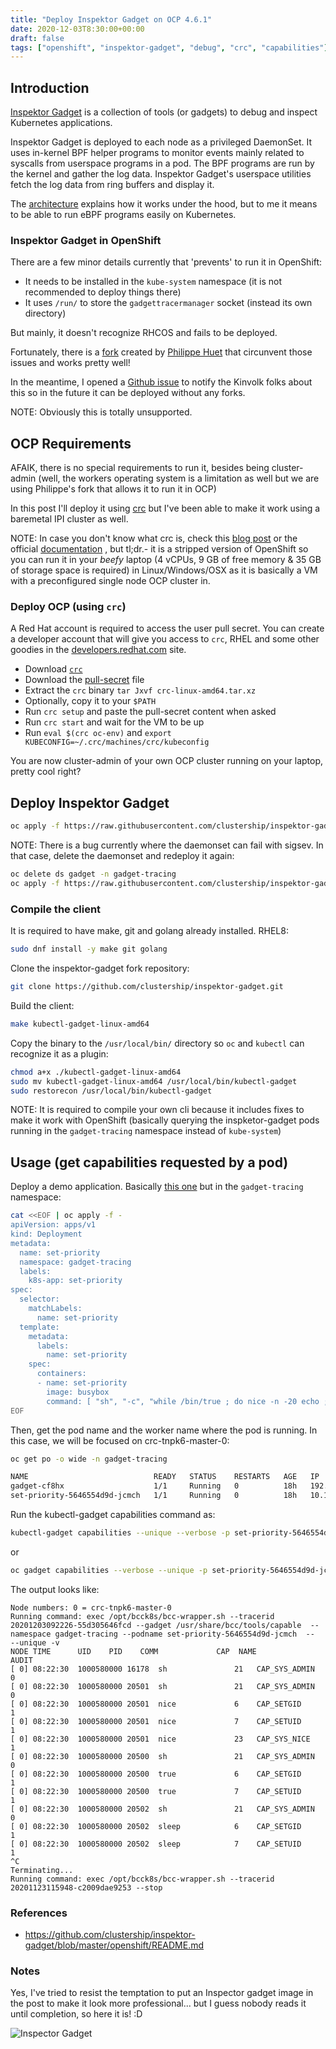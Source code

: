 ```yaml
---
title: "Deploy Inspektor Gadget on OCP 4.6.1"
date: 2020-12-03T8:30:00+00:00
draft: false
tags: ["openshift", "inspektor-gadget", "debug", "crc", "capabilities"]
---
```


## Introduction

[Inspektor Gadget](https://github.com/kinvolk/inspektor-gadget) is a collection
of tools (or gadgets) to debug and inspect Kubernetes applications.

Inspektor Gadget is deployed to each node as a privileged DaemonSet. It uses
in-kernel BPF helper programs to monitor events mainly related to syscalls from
userspace programs in a pod. The BPF programs are run by the kernel and gather
the log data. Inspektor Gadget's userspace utilities fetch the log data from
ring buffers and display it.

The [architecture](https://github.com/kinvolk/inspektor-gadget/blob/master/docs/architecture.md)
explains how it works under the hood, but to me it means to be able to run eBPF
programs easily on Kubernetes.

### Inspektor Gadget in OpenShift

There are a few minor details currently that 'prevents' to run it in OpenShift:

* It needs to be installed in the `kube-system` namespace (it is not recommended
to deploy things there)
* It uses `/run/` to store the `gadgettracermanager` socket (instead its own
directory)

But mainly, it doesn't recognize RHCOS and fails to be deployed.

Fortunately, there is a [fork](https://github.com/clustership/inspektor-gadget)
created by [Philippe Huet](https://github.com/xymox) that circunvent those
issues and works pretty well!

In the meantime, I opened a
[Github issue](https://github.com/kinvolk/inspektor-gadget/issues/145) to notify
the Kinvolk folks about this so in the future it can be deployed without any
forks.

NOTE: Obviously this is totally unsupported.

## OCP Requirements

AFAIK, there is no special requirements to run it, besides being cluster-admin
(well, the workers operating system is a limitation as well but we are using
Philippe's fork that allows it to run it in OCP)

In this post I'll deploy it using [crc](https://developers.redhat.com/products/codeready-containers/overview)
but I've been able to make it work using a baremetal IPI cluster as well.

NOTE: In case you don't know what crc is, check this [blog post](https://developers.redhat.com/blog/2019/09/05/red-hat-openshift-4-on-your-laptop-introducing-red-hat-codeready-containers/)
or the official [documentation](https://access.redhat.com/documentation/en-us/red_hat_codeready_containers/)
, but tl;dr.- it is a stripped version of OpenShift so you can run it in your
_beefy_ laptop (4 vCPUs, 9 GB of free memory & 35 GB of storage space is
required) in Linux/Windows/OSX as it is basically a VM with a preconfigured
single node OCP cluster in.

### Deploy OCP (using `crc`)

A Red Hat account is required to access the user pull secret. You can create a
developer account that will give you access to `crc`, RHEL and some other
goodies in the [developers.redhat.com](https://developers.redhat.com/) site.

* Download [`crc`](https://mirror.openshift.com/pub/openshift-v4/clients/crc/latest/crc-linux-amd64.tar.xz)
* Download the [pull-secret](https://cloud.redhat.com/openshift/install/crc/installer-provisioned) file
* Extract the `crc` binary `tar Jxvf crc-linux-amd64.tar.xz`
* Optionally, copy it to your `$PATH`
* Run `crc setup` and paste the pull-secret content when asked
* Run `crc start` and wait for the VM to be up
* Run `eval $(crc oc-env)` and `export KUBECONFIG=~/.crc/machines/crc/kubeconfig`

You are now cluster-admin of your own OCP cluster running on your laptop, pretty
cool right?

## Deploy Inspektor Gadget

```bash
oc apply -f https://raw.githubusercontent.com/clustership/inspektor-gadget/master/openshift/deployment.yaml
```

NOTE: There is a bug currently where the daemonset can fail with sigsev.
In that case, delete the daemonset and redeploy it again:

```bash
oc delete ds gadget -n gadget-tracing
oc apply -f https://raw.githubusercontent.com/clustership/inspektor-gadget/master/openshift/deployment.yaml
```

### Compile the client

It is required to have make, git and golang already installed. RHEL8:

```bash
sudo dnf install -y make git golang
```

Clone the inspektor-gadget fork repository:

```bash
git clone https://github.com/clustership/inspektor-gadget.git
```

Build the client:

```bash
make kubectl-gadget-linux-amd64
```

Copy the binary to the `/usr/local/bin/` directory so `oc` and `kubectl` can
recognize it as a plugin:

```bash
chmod a+x ./kubectl-gadget-linux-amd64
sudo mv kubectl-gadget-linux-amd64 /usr/local/bin/kubectl-gadget
sudo restorecon /usr/local/bin/kubectl-gadget
```

NOTE: It is required to compile your own cli because it includes fixes to make
it work with OpenShift (basically querying the inspketor-gadget pods running in
the `gadget-tracing` namespace instead of `kube-system`)

## Usage (get capabilities requested by a pod)

Deploy a demo application. Basically [this one](https://raw.githubusercontent.com/kinvolk/inspektor-gadget/master/docs/examples/app-set-priority.yaml) but in the `gadget-tracing` namespace:

```bash
cat <<EOF | oc apply -f -
apiVersion: apps/v1
kind: Deployment
metadata:
  name: set-priority
  namespace: gadget-tracing
  labels:
    k8s-app: set-priority
spec:
  selector:
    matchLabels:
      name: set-priority
  template:
    metadata:
      labels:
        name: set-priority
    spec:
      containers:
      - name: set-priority
        image: busybox
        command: [ "sh", "-c", "while /bin/true ; do nice -n -20 echo ; sleep 5; done" ]
EOF
```

Then, get the pod name and the worker name where the pod is running. In this
case, we will be focused on crc-tnpk6-master-0:

```bash
oc get po -o wide -n gadget-tracing

NAME                            READY   STATUS    RESTARTS   AGE   IP               NODE                 NOMINATED NODE   READINESS GATES
gadget-cf8hx                    1/1     Running   0          18h   192.168.126.11   crc-tnpk6-master-0   <none>           <none>
set-priority-5646554d9d-jcmch   1/1     Running   0          18h   10.116.0.27      crc-tnpk6-master-0   <none>           <none>
```

Run the kubectl-gadget capabilities command as:

```bash
kubectl-gadget capabilities --unique --verbose -p set-priority-5646554d9d-jcmch --node crc-tnpk6-master-0
```

or

```bash
oc gadget capabilities --verbose --unique -p set-priority-5646554d9d-jcmch --node crc-tnpk6-master-0
```

The output looks like:

```
Node numbers: 0 = crc-tnpk6-master-0
Running command: exec /opt/bcck8s/bcc-wrapper.sh --tracerid 20201203092226-55d305646fcd --gadget /usr/share/bcc/tools/capable  --namespace gadget-tracing --podname set-priority-5646554d9d-jcmch  --  --unique -v
NODE TIME      UID    PID    COMM             CAP  NAME                 AUDIT 
[ 0] 08:22:30  1000580000 16178  sh               21   CAP_SYS_ADMIN        0     
[ 0] 08:22:30  1000580000 20501  sh               21   CAP_SYS_ADMIN        0     
[ 0] 08:22:30  1000580000 20501  nice             6    CAP_SETGID           1     
[ 0] 08:22:30  1000580000 20501  nice             7    CAP_SETUID           1     
[ 0] 08:22:30  1000580000 20501  nice             23   CAP_SYS_NICE         1     
[ 0] 08:22:30  1000580000 20500  sh               21   CAP_SYS_ADMIN        0     
[ 0] 08:22:30  1000580000 20500  true             6    CAP_SETGID           1     
[ 0] 08:22:30  1000580000 20500  true             7    CAP_SETUID           1     
[ 0] 08:22:30  1000580000 20502  sh               21   CAP_SYS_ADMIN        0     
[ 0] 08:22:30  1000580000 20502  sleep            6    CAP_SETGID           1     
[ 0] 08:22:30  1000580000 20502  sleep            7    CAP_SETUID           1
^C
Terminating...
Running command: exec /opt/bcck8s/bcc-wrapper.sh --tracerid 20201123115948-c2009dae9253 --stop
```

### References

* https://github.com/clustership/inspektor-gadget/blob/master/openshift/README.md

### Notes

Yes, I've tried to resist the temptation to put an Inspector gadget image in the
post to make it look more professional... but I guess nobody reads it until
completion, so here it is! :D

![Inspector Gadget](https://pixy.org/src/441/thumbs350/4411156.jpg)
